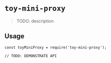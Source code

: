 # `toy-mini-proxy`

> TODO: description

## Usage

```
const toyMiniProxy = require('toy-mini-proxy');

// TODO: DEMONSTRATE API
```
